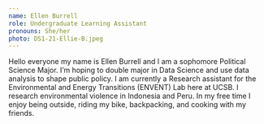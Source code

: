 ```yaml
---
name: Ellen Burrell
role: Undergraduate Learning Assistant
pronouns: She/her 
photo: DS1-21-Ellie-B.jpeg
---
```


Hello everyone my name is Ellen Burrell and I am a sophomore Political Science Major. I’m hoping to double major in Data Science and use data analysis to shape public policy. I am currently a Research assistant for the Environmental and Energy Transitions (ENVENT) Lab here at UCSB. I research environmental violence in Indonesia and Peru. In my free time I enjoy being outside, riding my bike, backpacking, and cooking with my friends. 

